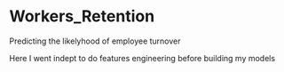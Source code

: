 # Workers_Retention
Predicting the likelyhood of employee turnover

Here I went indept to do features engineering before building my models  
